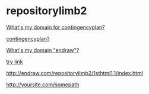 # repositorylimb2


<a href="https://endraw.github.io/repositorylimb2/1sthtml1.1/index.html">What's my domain for contingencyplan?</a>

<a href="https://github.com/repositorylimb2/1sthtml1.1/index.html">contingencyplan?</a>

<a href="http://www.endraw.io/.AndroidStudio3.4/config/1sthtml1.1/index.html">What's my domain "endraw"?</a>

<a href="../../index.html">try link</a>

http://endraw.com/repositorylimb2/1sthtml1.1/index.html

http://yoursite.com/somepath
